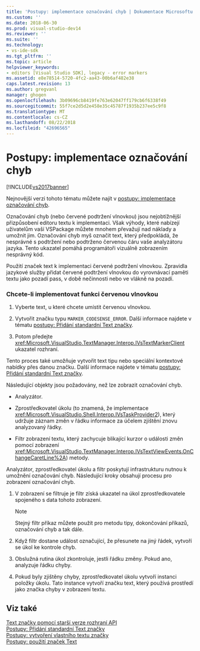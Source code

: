 ```yaml
---
title: 'Postupy: implementace označování chyb | Dokumentace Microsoftu'
ms.custom: ''
ms.date: 2018-06-30
ms.prod: visual-studio-dev14
ms.reviewer: ''
ms.suite: ''
ms.technology:
- vs-ide-sdk
ms.tgt_pltfrm: ''
ms.topic: article
helpviewer_keywords:
- editors [Visual Studio SDK], legacy - error markers
ms.assetid: e8e78514-5720-4fc2-aa43-00b6af482e38
caps.latest.revision: 13
ms.author: gregvanl
manager: ghogen
ms.openlocfilehash: 3b09696cb8419fe763e62047ff179cb6f6338f49
ms.sourcegitcommit: 55f7ce2d5d2e458e35c45787f1935b237ee5c9f8
ms.translationtype: MT
ms.contentlocale: cs-CZ
ms.lasthandoff: 08/22/2018
ms.locfileid: "42696565"
---
```

# <a name="how-to-implement-error-markers"></a>Postupy: implementace označování chyb
[!INCLUDE[vs2017banner](../includes/vs2017banner.md)]

Nejnovější verzi tohoto tématu můžete najít v [postupy: implementace označování chyb](https://docs.microsoft.com/visualstudio/extensibility/how-to-implement-error-markers).  
  
Označování chyb (nebo červené podtržení vlnovkou) jsou nejobtížnější přizpůsobení editoru textu k implementaci. Však výhody, které nabízejí uživatelům vaší VSPackage můžete mnohem převažují nad náklady a umožnit jim. Označování chyb myš označit text, který předpokládá, že nesprávné s podtržení nebo podtrženo červenou čáru vaše analyzátoru jazyka. Tento ukazatel pomáhá programátoři vizuálně zobrazením nesprávný kód.  
  
 Použití značek text k implementaci červené podtržení vlnovkou. Zpravidla jazykové služby přidat červené podtržení vlnovkou do vyrovnávací paměti textu jako pozadí pass, v době nečinnosti nebo ve vlákně na pozadí.  
  
### <a name="to-implement-the-red-wavy-underline-feature"></a>Chcete-li implementovat funkci červenou vlnovkou  
  
1.  Vyberte text, u které chcete umístit červenou vlnovkou.  
  
2.  Vytvořit značku typu `MARKER_CODESENSE_ERROR`. Další informace najdete v tématu [postupy: Přidání standardní Text značky](../extensibility/how-to-add-standard-text-markers.md).  
  
3.  Potom předejte <xref:Microsoft.VisualStudio.TextManager.Interop.IVsTextMarkerClient> ukazatel rozhraní.  
  
 Tento proces také umožňuje vytvořit text tipu nebo speciální kontextové nabídky přes danou značku. Další informace najdete v tématu [postupy: Přidání standardní Text značky](../extensibility/how-to-add-standard-text-markers.md).  
  
 Následující objekty jsou požadovány, než lze zobrazit označování chyb.  
  
-   Analyzátor.  
  
-   Zprostředkovatel úkolu (to znamená, že implementace <xref:Microsoft.VisualStudio.Shell.Interop.IVsTaskProvider2>), který udržuje záznam změn v řádku informace za účelem zjištění znovu analyzovaný řádky.  
  
-   Filtr zobrazení textu, který zachycuje blikající kurzor o události změn pomocí zobrazení <xref:Microsoft.VisualStudio.TextManager.Interop.IVsTextViewEvents.OnChangeCaretLine%2A>) metody.  
  
 Analyzátor, zprostředkovatel úkolu a filtr poskytují infrastrukturu nutnou k umožnění označování chyb. Následující kroky obsahují procesu pro zobrazení označování chyb.  
  
1.  V zobrazení se filtruje je filtr získá ukazatel na úkol zprostředkovatele spojeného s data tohoto zobrazení.  
  
    > [!NOTE]
    >  Stejný filtr příkaz můžete použít pro metodu tipy, dokončování příkazů, označování chyb a tak dále.  
  
2.  Když filtr dostane událost označující, že přesunete na jiný řádek, vytvoří se úkol ke kontrole chyb.  
  
3.  Obslužná rutina úkol zkontroluje, jestli řádku změny. Pokud ano, analyzuje řádku chyby.  
  
4.  Pokud byly zjištěny chyby, zprostředkovatel úkolu vytvoří instanci položky úkolu. Tato instance vytvoří značku text, který používá prostředí jako značka chyby v zobrazení textu.  
  
## <a name="see-also"></a>Viz také  
 [Text značky pomocí starší verze rozhraní API](../extensibility/using-text-markers-with-the-legacy-api.md)   
 [Postupy: Přidání standardní Text značky](../extensibility/how-to-add-standard-text-markers.md)   
 [Postupy: vytvoření vlastního textu značky](../extensibility/how-to-create-custom-text-markers.md)   
 [Postupy: použití značek Text](../extensibility/how-to-use-text-markers.md)

